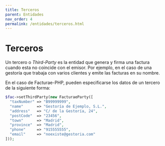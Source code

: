 ```yaml
---
title: Terceros
parent: Entidades
nav_order: 4
permalink: /entidades/terceros.html
---
```


# Terceros
Un tercero o *Third-Party* es la entidad que genera y firma una factura cuando esta no coincide con el emisor.
Por ejemplo, en el caso de una gestoría que trabaja con varios clientes y emite las facturas en su nombre.

En el caso de Facturae-PHP, pueden especificarse los datos de un tercero de la siguiente forma:
```php
$fac->setThirdParty(new FacturaeParty([
  "taxNumber" => "B99999999",
  "name"      => "Gestoría de Ejemplo, S.L.",
  "address"   => "C/ de la Gestoría, 24",
  "postCode"  => "23456",
  "town"      => "Madrid",
  "province"  => "Madrid",
  "phone"     => "915555555",
  "email"     => "noexiste@gestoria.com"
]));
```
